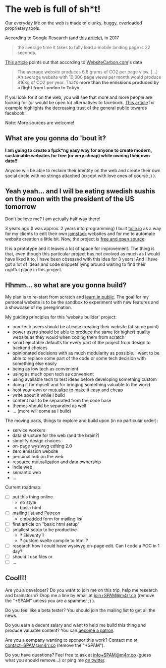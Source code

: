 # The web is full of sh\*t!

Our everyday life on the web is made of clunky, buggy, overloaded proprietary tools.

According to Google Research (and [this article](https://www.thinkwithgoogle.com/intl/en-ca/marketing-resources/data-measurement/mobile-page-speed-new-industry-benchmarks/)), in 2017

> the average time it takes to fully load a mobile landing page is 22 seconds.

[This article](https://kinsta.com/blog/zero-carbon-websites/) points out that according to [WebsiteCarbon.com](https://www.websitecarbon.com/)'s data

> The average website produces 6.8 grams of CO2 per page view. [...] An average website with 10,000 page views per month would produce 816kg of CO2 per year. That’s **more than the emissions produced by a flight from London to Tokyo**.

If you look for it on the web, you will see that more and more people are looking for (or would be open to) alternatives to facebook. [This article](https://www.vox.com/2018/9/5/17824116/delete-facebook-mark-zuckerberg-social-media-break-time-well-spent) for example highlights the decreasing trust of the general public towards facebook.

Note: More sources are welcome!

## What are you gonna do 'bout it?

**I am going to create a fµck\*ng easy way for anyone to create modern, sustainable websites for free (or very cheap) while owning their own data!!**

Anyone will be able to reclaim their identity on the web and create their own social circle with no strings attached (except with love ones of course ;) ).

## Yeah yeah... and I will be eating swedish sushis on the moon with the president of the US tomorrow

Don't believe me? I am actually half way there!

3 years ago (I was approx. 2 years into programming) I built [toile.io](https://www.toile.io/) as a way for my clients to edit their own [jamstack](https://jamstack.org/) websites and for me to automate website creation a little bit. Now, the project is [free and open source](https://github.com/toile-webstack/gatsby-site-builder).

It is a prototype and it leaves a lot of space for improvement. The thing is that, even though this particular project has not evolved as much as I would have liked it to, I have been obsessed with this idea for 3 years! And I have got a lot of ideas and code snippets lying around waiting to find their rightful place in this project.

## Hhmm... so what are you gonna build?

My plan is to re-start from scratch and [learn in public](https://www.swyx.io/writing/learn-in-public). The goal for my personal website is to be the sandbox to experiment with new features and a showcase of my peregrination.

My guiding principles for this 'website builder' project:

- non-tech users should be at ease creating their website (at some point)
- power users should be able to produce the same (or higher) quality website as they would when coding them from scratch
- smart ejectable defaults for every part of the project from design to backend choices
- opinionated decisions with as much modularity as possible. I want to be able to replace some part of the code or some tech decision with something else easily
- being as low tech as convenient
- using as much open tech as convenient
- using available tech to test ideas before developing something custom
- doing it for myself and for bringing something valuable to the world
- host your own or mutualize to make it easy and cheap
- write about it while I build
- content has to be separated from the code base
- themes should be separated as well
- ... (more will come as I build)

The moving parts, things to explore and build upon (in no particular order):

- service workers
- data structure for the web (and the brain?)
- simplify design choices
- on-page wysiwyg editing 2.0
- zero emission website
- personal hub on the web
- resource mutualization and data ownership
- indie web
- semantic web
- ...

Current roadmap:

- [ ] put this thing online
  - no style
  - basic html
- [ ] mailing list and [Patreon](https://www.patreon.com/m4rrco)
  - embedded form for mailing list
- [ ] first article on "basic html setup"
- [ ] smallest setup to be productive
  - ? Eleventy ?
  - ? custom svelte compile to html ?
- [ ] research how I could have wysiwyg on-page edit. Can I code a POC in 1 day?
- [ ] should I use files or
- [ ] ...

## Cool!!!

Are you a developer? Do you want to join me on this trip, help me research and brainstorm? Drop me a line by email at join+SPAM@m4rr.co (remove the "+SPAM" unless you are a spammer ;) ).

Do you feel like a beta tester? You should join the mailing list to get all the news.

Do you earn a decent salary and want to help me build this thing and produce valuable content? You can [become a patron](https://www.patreon.com/m4rrco).

Are you a company wanting to sponsor this work? Contact me at contact+SPAM@m4rr.co (remove the "+SPAM").

Do you have questions? Feel free to ask at info+SPAM@m4rr.co (guess what you should remove...) or ping me [on twitter](https://twitter.com/m4rrc0).
